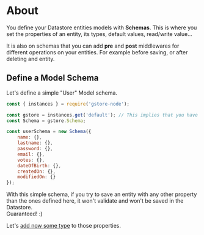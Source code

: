 # About

You define your Datastore entities models with **Schemas**. This is where you set the properties of an entity, its types, default values, read/write value...

It is also on schemas that you can add **pre** and **post** middlewares for different operations on your entities. For example before saving, or after deleting and entity.

## Define a Model Schema

Let's define a simple "User" Model schema.

```javascript
const { instances } = require('gstore-node');

const gstore = instances.get('default'); // This implies that you have set an instance earlier
const Schema = gstore.Schema;

const userSchema = new Schema({
    name: {},
    lastname: {},
    password: {},
    email: {},
    votes: {},
    dateOfBirth: {},
    createdOn: {},
    modifiedOn: {}
});
```

With this simple schema, if you try to save an entity with any other property than the ones defined here, it won't validate and won't be saved in the Datastore.  
Guaranteed! :\)

Let's [add now some type](type_validation.md) to those properties.

